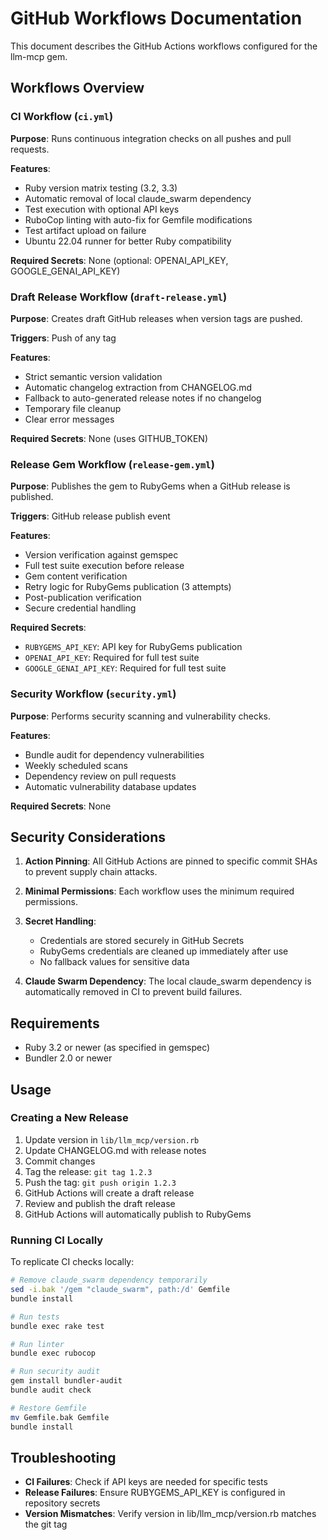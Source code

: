 # GitHub Workflows Documentation

This document describes the GitHub Actions workflows configured for the llm-mcp gem.

## Workflows Overview

### CI Workflow (`ci.yml`)

**Purpose**: Runs continuous integration checks on all pushes and pull requests.

**Features**:
- Ruby version matrix testing (3.2, 3.3)
- Automatic removal of local claude_swarm dependency
- Test execution with optional API keys
- RuboCop linting with auto-fix for Gemfile modifications
- Test artifact upload on failure
- Ubuntu 22.04 runner for better Ruby compatibility

**Required Secrets**: None (optional: OPENAI_API_KEY, GOOGLE_GENAI_API_KEY)

### Draft Release Workflow (`draft-release.yml`)

**Purpose**: Creates draft GitHub releases when version tags are pushed.

**Triggers**: Push of any tag

**Features**:
- Strict semantic version validation
- Automatic changelog extraction from CHANGELOG.md
- Fallback to auto-generated release notes if no changelog
- Temporary file cleanup
- Clear error messages

**Required Secrets**: None (uses GITHUB_TOKEN)

### Release Gem Workflow (`release-gem.yml`)

**Purpose**: Publishes the gem to RubyGems when a GitHub release is published.

**Triggers**: GitHub release publish event

**Features**:
- Version verification against gemspec
- Full test suite execution before release
- Gem content verification
- Retry logic for RubyGems publication (3 attempts)
- Post-publication verification
- Secure credential handling

**Required Secrets**:
- `RUBYGEMS_API_KEY`: API key for RubyGems publication
- `OPENAI_API_KEY`: Required for full test suite
- `GOOGLE_GENAI_API_KEY`: Required for full test suite

### Security Workflow (`security.yml`)

**Purpose**: Performs security scanning and vulnerability checks.

**Features**:
- Bundle audit for dependency vulnerabilities
- Weekly scheduled scans
- Dependency review on pull requests
- Automatic vulnerability database updates

**Required Secrets**: None

## Security Considerations

1. **Action Pinning**: All GitHub Actions are pinned to specific commit SHAs to prevent supply chain attacks.

2. **Minimal Permissions**: Each workflow uses the minimum required permissions.

3. **Secret Handling**: 
   - Credentials are stored securely in GitHub Secrets
   - RubyGems credentials are cleaned up immediately after use
   - No fallback values for sensitive data

4. **Claude Swarm Dependency**: The local claude_swarm dependency is automatically removed in CI to prevent build failures.

## Requirements

- Ruby 3.2 or newer (as specified in gemspec)
- Bundler 2.0 or newer

## Usage

### Creating a New Release

1. Update version in `lib/llm_mcp/version.rb`
2. Update CHANGELOG.md with release notes
3. Commit changes
4. Tag the release: `git tag 1.2.3`
5. Push the tag: `git push origin 1.2.3`
6. GitHub Actions will create a draft release
7. Review and publish the draft release
8. GitHub Actions will automatically publish to RubyGems

### Running CI Locally

To replicate CI checks locally:

```bash
# Remove claude_swarm dependency temporarily
sed -i.bak '/gem "claude_swarm", path:/d' Gemfile
bundle install

# Run tests
bundle exec rake test

# Run linter
bundle exec rubocop

# Run security audit
gem install bundler-audit
bundle audit check

# Restore Gemfile
mv Gemfile.bak Gemfile
bundle install
```

## Troubleshooting

- **CI Failures**: Check if API keys are needed for specific tests
- **Release Failures**: Ensure RUBYGEMS_API_KEY is configured in repository secrets
- **Version Mismatches**: Verify version in lib/llm_mcp/version.rb matches the git tag